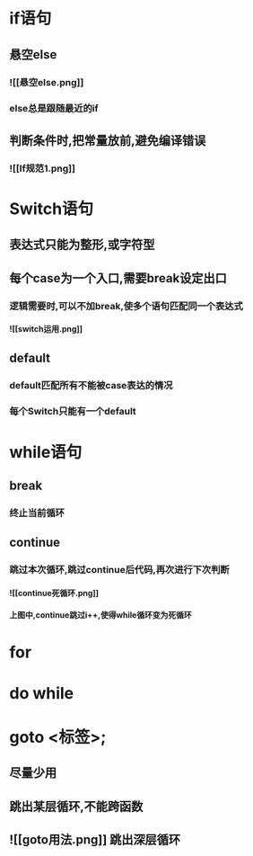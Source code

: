 # if语句
## 悬空else
### ![[悬空else.png]]
### else总是跟随最近的if
## 判断条件时,把常量放前,避免编译错误
### ![[If规范1.png]]
# Switch语句
## 表达式只能为整形,或字符型
## 每个case为一个入口,需要break设定出口
### 逻辑需要时,可以不加break,使多个语句匹配同一个表达式
#### ![[switch运用.png]]
## default
### default匹配所有不能被case表达的情况
### 每个Switch只能有一个default
# while语句
## break
### 终止当前循环
## continue
### 跳过本次循环,跳过continue后代码,再次进行下次判断
#### ![[continue死循环.png]]
#### 上图中,continue跳过i++,使得while循环变为死循环
# for
# do while
# goto <标签>; 
## 尽量少用 
## 跳出某层循环,不能跨函数
## ![[goto用法.png]] 跳出深层循环